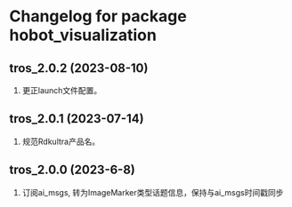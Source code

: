 # Changelog for package hobot_visualization

tros_2.0.2 (2023-08-10)
------------------
1. 更正launch文件配置。

tros_2.0.1 (2023-07-14)
------------------
1. 规范Rdkultra产品名。

tros_2.0.0 (2023-6-8)
------------------
1. 订阅ai_msgs, 转为ImageMarker类型话题信息，保持与ai_msgs时间戳同步
